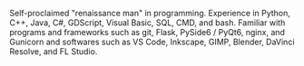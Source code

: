Self-proclaimed "renaissance man" in programming. Experience in Python, C++, Java, C#, GDScript, Visual Basic, SQL, CMD, and bash. Familiar with programs and frameworks such as git, Flask, PySide6 / PyQt6, nginx, and Gunicorn and softwares such as VS Code, Inkscape, GIMP, Blender, DaVinci Resolve, and FL Studio. 
